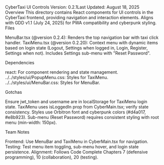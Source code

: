 CyberTaxi UI Controls
Version: 0.2.1Last Updated: August 18, 2025
Overview
This directory contains React components for UI controls in the CyberTaxi frontend, providing navigation and interaction elements. Aligns with GDD v1.1 (July 24, 2025) for PWA compatibility and cyberpunk styling.
Files

MenuBar.tsx (@version 0.2.4): Renders the top navigation bar with taxi click handler.
TaxiMenu.tsx (@version 0.2.20): Context menu with dynamic items based on login state (Logout, Settings when logged in, Login, Register, Settings when not). Includes Settings sub-menu with "Reset Password".

Dependencies

react: For component rendering and state management.
../../styles/ui/PopupMenu.css: Styles for TaxiMenu.
../../styles/ui/MenuBar.css: Styles for MenuBar.

Gotchas

Ensure jwt_token and username are in localStorage for TaxiMenu login state.
TaxiMenu uses isLoggedIn prop from CyberMain.tsx; verify state consistency.
Styles use Orbitron font and cyberpunk colors (#d4a017, #e8b923).
Sub-menu (Reset Password) requires consistent styling with root menu (min-width: 150px).

Team Notes

Frontend: Use MenuBar and TaxiMenu in CyberMain.tsx for navigation.
Testing: Test menu item toggling, sub-menu hover, and login state persistence.
Alignment: Follows Code Complete Chapters 7 (defensive programming), 10 (collaboration), 20 (testing).
